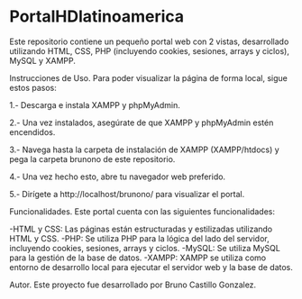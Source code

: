 # PortalHDlatinoamerica
Este repositorio contiene un pequeño portal web con 2 vistas, desarrollado utilizando HTML, CSS, PHP (incluyendo cookies, sesiones, arrays y ciclos), MySQL y XAMPP.

Instrucciones de Uso.
Para poder visualizar la página de forma local, sigue estos pasos:

1.- Descarga e instala XAMPP y phpMyAdmin.

2.- Una vez instalados, asegúrate de que XAMPP y phpMyAdmin estén encendidos.

3.- Navega hasta la carpeta de instalación de XAMPP (XAMPP/htdocs) y pega la carpeta brunono de este repositorio.

4.- Una vez hecho esto, abre tu navegador web preferido.

5.- Dirígete a http://localhost/brunono/ para visualizar el portal.


Funcionalidades.
Este portal cuenta con las siguientes funcionalidades:

-HTML y CSS: Las páginas están estructuradas y estilizadas utilizando HTML y CSS.
-PHP: Se utiliza PHP para la lógica del lado del servidor, incluyendo cookies, sesiones, arrays y ciclos.
-MySQL: Se utiliza MySQL para la gestión de la base de datos.
-XAMPP: XAMPP se utiliza como entorno de desarrollo local para ejecutar el servidor web y la base de datos.

Autor.
Este proyecto fue desarrollado por Bruno Castillo Gonzalez.
